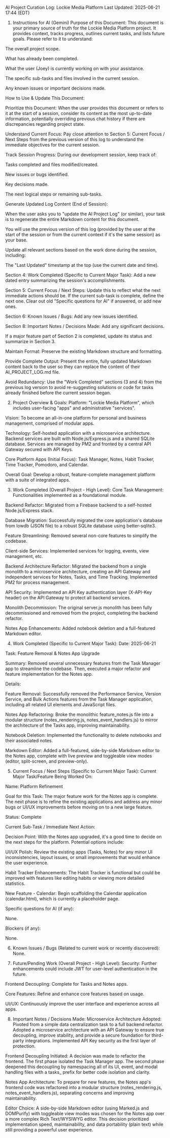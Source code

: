 AI Project Curation Log: Lockie Media Platform
Last Updated: 2025-06-21 17:44 (EDT)

1. Instructions for AI (Gemini)
Purpose of this Document: This document is your primary source of truth for the Lockie Media Platform project. It provides context, tracks progress, outlines current tasks, and lists future goals. Please refer to it to understand:

The overall project scope.

What has already been completed.

What the user (Joey) is currently working on with your assistance.

The specific sub-tasks and files involved in the current session.

Any known issues or important decisions made.

How to Use & Update This Document:

Prioritize this Document: When the user provides this document or refers to it at the start of a session, consider its content as the most up-to-date information, potentially overriding previous chat history if there are discrepancies regarding project state.

Understand Current Focus: Pay close attention to Section 5: Current Focus / Next Steps from the previous version of this log to understand the immediate objectives for the current session.

Track Session Progress: During our development session, keep track of:

Tasks completed and files modified/created.

New issues or bugs identified.

Key decisions made.

The next logical steps or remaining sub-tasks.

Generate Updated Log Content (End of Session):

When the user asks you to "update the AI Project Log" (or similar), your task is to regenerate the entire Markdown content for this document.

You will use the previous version of this log (provided by the user at the start of the session or from the current context if it's the same session) as your base.

Update all relevant sections based on the work done during the session, including:

The "Last Updated" timestamp at the top (use the current date and time).

Section 4: Work Completed (Specific to Current Major Task): Add a new dated entry summarizing the session's accomplishments.

Section 5: Current Focus / Next Steps: Update this to reflect what the next immediate actions should be. If the current sub-task is complete, define the next one. Clear out old "Specific questions for AI" if answered, or add new ones.

Section 6: Known Issues / Bugs: Add any new issues identified.

Section 8: Important Notes / Decisions Made: Add any significant decisions.

If a major feature part of Section 2 is completed, update its status and summarize in Section 3.

Maintain Format: Preserve the existing Markdown structure and formatting.

Provide Complete Output: Present the entire, fully updated Markdown content back to the user so they can replace the content of their AI_PROJECT_LOG.md file.

Avoid Redundancy: Use the "Work Completed" sections (3 and 4) from the previous log version to avoid re-suggesting solutions or code for tasks already finished before the current session began.

2. Project Overview & Goals:
Platform: "Lockie Media Platform", which includes user-facing "apps" and administrative "services".

Vision: To become an all-in-one platform for personal and business management, comprised of modular apps.

Technology: Self-hosted application with a microservice architecture. Backend services are built with Node.js/Express.js and a shared SQLite database. Services are managed by PM2 and fronted by a central API Gateway secured with API Keys.

Core Platform Apps (Initial Focus): Task Manager, Notes, Habit Tracker, Time Tracker, Pomodoro, and Calendar.

Overall Goal: Develop a robust, feature-complete management platform with a suite of integrated apps.

3. Work Completed (Overall Project - High Level):
Core Task Management: Functionalities implemented as a foundational module.

Backend Refactor: Migrated from a Firebase backend to a self-hosted Node.js/Express stack.

Database Migration: Successfully migrated the core application's database from lowdb (JSON file) to a robust SQLite database using better-sqlite3.

Feature Streamlining: Removed several non-core features to simplify the codebase.

Client-side Services: Implemented services for logging, events, view management, etc.

Backend Architecture Refactor: Migrated the backend from a single monolith to a microservice architecture, creating an API Gateway and independent services for Notes, Tasks, and Time Tracking. Implemented PM2 for process management.

API Security: Implemented an API Key authentication layer (X-API-Key header) on the API Gateway to protect all backend services.

Monolith Decommission: The original server.js monolith has been fully decommissioned and removed from the project, completing the backend refactor.

Notes App Enhancements: Added notebook deletion and a full-featured Markdown editor.

4. Work Completed (Specific to Current Major Task):
Date: 2025-06-21

Task: Feature Removal & Notes App Upgrade

Summary: Removed several unnecessary features from the Task Manager app to streamline the codebase. Then, executed a major refactor and feature implementation for the Notes app.

Details:

Feature Removal: Successfully removed the Performance Service, Version Service, and Bulk Actions features from the Task Manager application, including all related UI elements and JavaScript files.

Notes App Refactoring: Broke the monolithic feature_notes.js file into a modular structure (notes_rendering.js, notes_event_handlers.js) to mirror the architecture of the Tasks app, improving maintainability.

Notebook Deletion: Implemented the functionality to delete notebooks and their associated notes.

Markdown Editor: Added a full-featured, side-by-side Markdown editor to the Notes app, complete with live preview and toggleable view modes (editor, split-screen, and preview-only).

5. Current Focus / Next Steps (Specific to Current Major Task):
Current Major Task/Feature Being Worked On:

Name: Platform Refinement

Goal for this Task: The major feature work for the Notes app is complete. The next phase is to refine the existing applications and address any minor bugs or UI/UX improvements before moving on to a new large feature.

Status: Complete

Current Sub-Task / Immediate Next Action:

Decision Point: With the Notes app upgraded, it's a good time to decide on the next steps for the platform. Potential options include:

UI/UX Polish: Review the existing apps (Tasks, Notes) for any minor UI inconsistencies, layout issues, or small improvements that would enhance the user experience.

Habit Tracker Enhancements: The Habit Tracker is functional but could be improved with features like editing habits or viewing more detailed statistics.

New Feature - Calendar: Begin scaffolding the Calendar application (calendar.html), which is currently a placeholder page.

Specific questions for AI (if any):

None.

Blockers (if any):

None.

6. Known Issues / Bugs (Related to current work or recently discovered):
None.

7. Future/Pending Work (Overall Project - High Level):
Security: Further enhancements could include JWT for user-level authentication in the future.

Frontend Decoupling: Complete for Tasks and Notes apps.

Core Features: Refine and enhance core features based on usage.

UI/UX: Continuously improve the user interface and experience across all apps.

8. Important Notes / Decisions Made:
Microservice Architecture Adopted: Pivoted from a simple data centralization task to a full backend refactor. Adopted a microservice architecture with an API Gateway to ensure true decoupling, improve stability, and provide a secure foundation for third-party integrations. Implemented API Key security as the first layer of protection.

Frontend Decoupling Initiated: A decision was made to refactor the frontend. The first phase isolated the Task Manager app. The second phase deepened this decoupling by namespacing all of its UI, event, and modal handling files with a tasks_ prefix for better code isolation and clarity.

Notes App Architecture: To prepare for new features, the Notes app's frontend code was refactored into a modular structure (notes_rendering.js, notes_event_handlers.js), separating concerns and improving maintainability.

Editor Choice: A side-by-side Markdown editor (using Marked.js and DOMPurify) with toggleable view modes was chosen for the Notes app over a more complex Rich Text/WYSIWYG editor. This decision prioritized implementation speed, maintainability, and data portability (plain text) while still providing a powerful user experience.